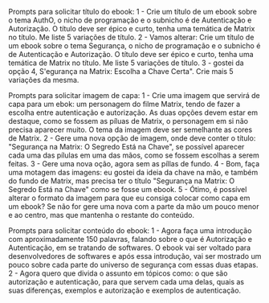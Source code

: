 Prompts para solicitar título do ebook:
1 - Crie um título de um ebook sobre o tema AuthO, o nicho de programação e o subnicho é de Autenticação e Autorização. O título deve ser épico e curto, tenha uma temática de Matrix no título. Me liste 5 variações de título.
2 - Vamos alterar: Crie um título de um ebook sobre o tema Segurança, o nicho de programação e o subnicho é de Autenticação e Autorização. O título deve ser épico e curto, tenha uma temática de Matrix no título. Me liste 5 variações de título.
3 - gostei da opção 4, S'egurança na Matrix: Escolha a Chave Certa". Crie mais 5 variações da mesma.

Prompts para solicitar imagem de capa:
1 - Crie uma imagem que servirá de capa para um ebok: um personagem do filme Matrix, tendo de fazer a escolha entre autenticação e autorização. As duas opções devem estar em destaque, como se fossem as píluas de Matrix, o personagem em si não precisa aparecer muito. O tema da imagem deve ser semelhante as cores de Matrix.
2 - Gere uma nova opção de imagem, onde deve conter o título: "Segurança na Matrix: O Segredo Está na Chave", se possível aparecer cada uma das pílulas em uma das mãos, como se fossem escolhas a serem feitas.
3 - Gere uma nova oção, agora sem as píllas de fundo.
4 - Bom, faça uma motagem das imagens: eu gostei da ideia da chave na mão, e também do fundo de Matrix, mas precisa ter o título "Segurança na Matrix: O Segredo Está na Chave" como se fosse um ebook.
5 - Ótimo, é possível alterar o formato da imagem para que eu consiga colocar como capa em um ebook? Se não for gere uma nova com a parte da mão um pouco menor e ao centro, mas que mantenha o restante do conteúdo.

Prompts para solicitar conteúdo do ebook:
1 - Agora faça uma introdução com aproximadamente 150 palavras, falando sobre o que é Autorização e Autenticação, em se tratando de softwares. O ebook vai ser voltado para desenvolvedores de softwares e após essa introdução, vai ser mostrado um pouco sobre cada parte do universo de segurança com essas duas etapas.
2 - Agora quero que divida o assunto em tópicos como: o que são autorização e autenticação, para que servem cada uma delas, quais as suas diferenças, exemplos e autorização e exemplos de autenticação.
